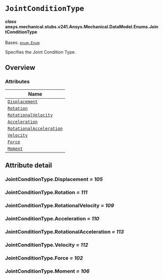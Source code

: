 # `JointConditionType`



#### *class* ansys.mechanical.stubs.v241.Ansys.Mechanical.DataModel.Enums.JointConditionType

Bases: [`enum.Enum`](https://docs.python.org/3/library/enum.html#enum.Enum)

Specifies the Joint Condition Type.

<!-- !! processed by numpydoc !! -->

<a id="overview"></a>

## Overview

### Attributes

| Name |
| -------------------------------------------------------------------------------------------------------------------------------------------------- |
| [`Displacement`](../../../../../v242/Ansys/Mechanical/DataModel/Enums/JointConditionType.md#JointConditionType.Displacement) |
| [`Rotation`](../../../../../v242/Ansys/Mechanical/DataModel/Enums/JointConditionType.md#JointConditionType.Rotation) |
| [`RotationalVelocity`](../../../../../v242/Ansys/Mechanical/DataModel/Enums/JointConditionType.md#JointConditionType.RotationalVelocity) |
| [`Acceleration`](../../../../../v242/Ansys/Mechanical/DataModel/Enums/JointConditionType.md#JointConditionType.Acceleration) |
| [`RotationalAcceleration`](../../../../../v242/Ansys/Mechanical/DataModel/Enums/JointConditionType.md#JointConditionType.RotationalAcceleration) |
| [`Velocity`](../../../../../v242/Ansys/Mechanical/DataModel/Enums/JointConditionType.md#JointConditionType.Velocity) |
| [`Force`](../../../../../v242/Ansys/Mechanical/DataModel/Enums/JointConditionType.md#JointConditionType.Force) |
| [`Moment`](../../../../../v242/Ansys/Mechanical/DataModel/Enums/JointConditionType.md#JointConditionType.Moment) |

<a id="attribute-detail"></a>

## Attribute detail

<a id="JointConditionType.Displacement"></a>

### JointConditionType.Displacement *= 105*

<a id="JointConditionType.Rotation"></a>

### JointConditionType.Rotation *= 111*

<a id="JointConditionType.RotationalVelocity"></a>

### JointConditionType.RotationalVelocity *= 109*

<a id="JointConditionType.Acceleration"></a>

### JointConditionType.Acceleration *= 110*

<a id="JointConditionType.RotationalAcceleration"></a>

### JointConditionType.RotationalAcceleration *= 113*

<a id="JointConditionType.Velocity"></a>

### JointConditionType.Velocity *= 112*

<a id="JointConditionType.Force"></a>

### JointConditionType.Force *= 102*

<a id="JointConditionType.Moment"></a>

### JointConditionType.Moment *= 106*


